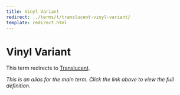 ```yaml
---
title: Vinyl Variant
redirect: ../terms/t/translucent-vinyl-variant/
template: redirect.html
---
```


# Vinyl Variant

This term redirects to [Translucent](../terms/t/translucent-vinyl-variant/).

*This is an alias for the main term. Click the link above to view the full definition.*
